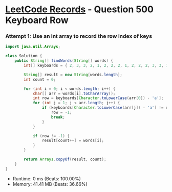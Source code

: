 # [LeetCode Records](../../README.md) - Question 500 Keyboard Row

### Attempt 1: Use an int array to record the row index of keys
```java
import java.util.Arrays;

class Solution {
    public String[] findWords(String[] words) {
        int[] keyboards = { 2, 3, 3, 2, 1, 2, 2, 2, 1, 2, 2, 2, 3, 3, 1, 1, 1, 1, 2, 1, 1, 3, 1, 3, 1, 3 };

        String[] result = new String[words.length];
        int count = 0;

        for (int i = 0; i < words.length; i++) {
            char[] arr = words[i].toCharArray();
            int row = keyboards[Character.toLowerCase(arr[0]) - 'a'];
            for (int j = 1; j < arr.length; j++) {
                if (keyboards[Character.toLowerCase(arr[j]) - 'a'] != row) {
                    row = -1;
                    break;
                }
            }

            if (row != -1) {
                result[count++] = words[i];
            }
        }

        return Arrays.copyOf(result, count);
    }
}
```
- Runtime: 0 ms (Beats: 100.00%)
- Memory: 41.41 MB (Beats: 36.66%)

<br>
